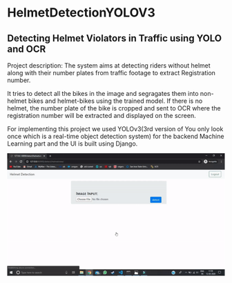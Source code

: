 # HelmetDetectionYOLOV3

<h2>Detecting Helmet Violators in Traffic using YOLO and OCR</h2>

Project description: The system aims at detecting riders without helmet along with their number plates from traffic footage to extract Registration number. 

It tries to detect all the bikes in the image and segragates them into non-helmet bikes and helmet-bikes using the trained model. If there is no helmet, the number plate of the bike is cropped and sent to OCR where the registration number will be extracted and displayed on the screen.

For implementing this project we used YOLOv3(3rd version of You only look once which is a real-time object detection system) for the backend Machine Learning part and the UI is built using Django.

<img src="Helmet_Detection.gif" width="900">

